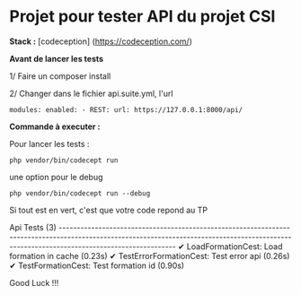 # Projet pour tester API du projet CSI 

**Stack :** 
[codeception] (https://codeception.com/)

**Avant de lancer les tests**

1/ Faire un composer install

2/ Changer dans le fichier api.suite.yml, l'url

`modules:
    enabled:
        - REST:
              url: https://127.0.0.1:8000/api/`

**Commande à executer :** 

Pour lancer les tests : 

`php vendor/bin/codecept run`

une option pour le debug

`php vendor/bin/codecept run --debug `

Si tout est en vert, c'est que votre code repond au TP

Api Tests (3) --------------------------------------------------------------------------------------------------------------------------------------------------------------------------------------------
✔ LoadFormationCest: Load formation in cache (0.23s)
✔ TestErrorFormationCest: Test error api (0.26s)
✔ TestFormationCest: Test formation id (0.90s)

Good Luck !!!
